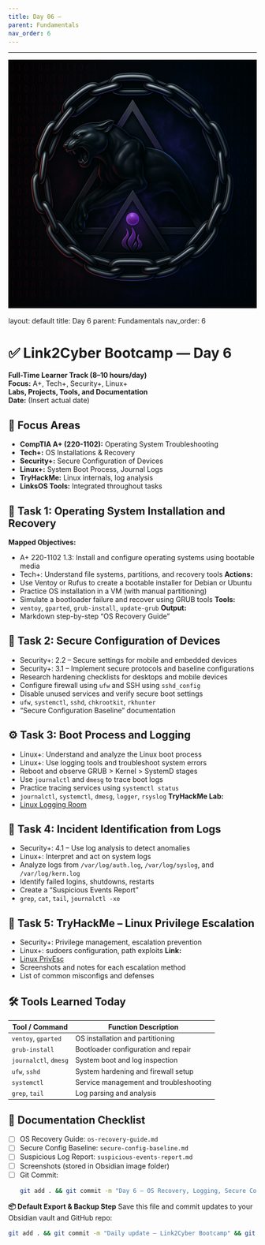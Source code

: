 ```yaml
---
title: Day 06 –
parent: Fundamentals
nav_order: 6
---
```

---
![Panther Icon](/assets/icons/icon-cyber-panther.png)

layout: default
title: Day 6
parent: Fundamentals
nav_order: 6

# ✅ Link2Cyber Bootcamp — Day 6
**Full-Time Learner Track (8–10 hours/day)**  
**Focus:** A+, Tech+, Security+, Linux+  
**Labs, Projects, Tools, and Documentation**  
**Date:** (Insert actual date)
## 🧩 Focus Areas
- **CompTIA A+ (220-1102):** Operating System Troubleshooting  
- **Tech+:** OS Installations & Recovery  
- **Security+:** Secure Configuration of Devices  
- **Linux+:** System Boot Process, Journal Logs  
- **TryHackMe:** Linux internals, log analysis  
- **LinksOS Tools:** Integrated throughout tasks
## 🧰 Task 1: Operating System Installation and Recovery
**Mapped Objectives:**  
- A+ 220-1102 1.3: Install and configure operating systems using bootable media  
- Tech+: Understand file systems, partitions, and recovery tools
**Actions:**  
- Use Ventoy or Rufus to create a bootable installer for Debian or Ubuntu  
- Practice OS installation in a VM (with manual partitioning)  
- Simulate a bootloader failure and recover using GRUB tools
**Tools:**  
- `ventoy`, `gparted`, `grub-install`, `update-grub`
**Output:**  
- Markdown step-by-step “OS Recovery Guide”
## 🔐 Task 2: Secure Configuration of Devices
- Security+: 2.2 – Secure settings for mobile and embedded devices  
- Security+: 3.1 – Implement secure protocols and baseline configurations
- Research hardening checklists for desktops and mobile devices  
- Configure firewall using `ufw` and SSH using `sshd_config`  
- Disable unused services and verify secure boot settings
- `ufw`, `systemctl`, `sshd`, `chkrootkit`, `rkhunter`
- “Secure Configuration Baseline” documentation
## ⚙️ Task 3: Boot Process and Logging
- Linux+: Understand and analyze the Linux boot process  
- Linux+: Use logging tools and troubleshoot system errors
- Reboot and observe GRUB > Kernel > SystemD stages  
- Use `journalctl` and `dmesg` to trace boot logs  
- Practice tracing services using `systemctl status`
- `journalctl`, `systemctl`, `dmesg`, `logger`, `rsyslog`
**TryHackMe Lab:**  
- [Linux Logging Room](https://tryhackme.com/room/linuxlogging)
## 🧠 Task 4: Incident Identification from Logs
- Security+: 4.1 – Use log analysis to detect anomalies  
- Linux+: Interpret and act on system logs
- Analyze logs from `/var/log/auth.log`, `/var/log/syslog`, and `/var/log/kern.log`  
- Identify failed logins, shutdowns, restarts  
- Create a “Suspicious Events Report”
- `grep`, `cat`, `tail`, `journalctl -xe`
## 🧪 Task 5: TryHackMe – Linux Privilege Escalation
- Security+: Privilege management, escalation prevention  
- Linux+: sudoers configuration, path exploits
**Link:**  
- [Linux PrivEsc](https://tryhackme.com/room/linuxprivesc)
- Screenshots and notes for each escalation method  
- List of common misconfigs and defenses
## 🛠️ Tools Learned Today
| Tool / Command         | Function Description                           |
|------------------------|------------------------------------------------|
| `ventoy`, `gparted`    | OS installation and partitioning               |
| `grub-install`         | Bootloader configuration and repair            |
| `journalctl`, `dmesg`  | System boot and log inspection                 |
| `ufw`, `sshd`          | System hardening and firewall setup            |
| `systemctl`            | Service management and troubleshooting         |
| `grep`, `tail`         | Log parsing and analysis                       |
## 📁 Documentation Checklist
- [ ] OS Recovery Guide: `os-recovery-guide.md`  
- [ ] Secure Config Baseline: `secure-config-baseline.md`  
- [ ] Suspicious Log Report: `suspicious-events-report.md`  
- [ ] Screenshots (stored in Obsidian image folder)  
- [ ] Git Commit:
  ```bash
  git add . && git commit -m "Day 6 – OS Recovery, Logging, Secure Configuration" && git push origin main
  ```
**📦 Default Export & Backup Step**
Save this file and commit updates to your Obsidian vault and GitHub repo:
```bash
git add . && git commit -m "Daily update – Link2Cyber Bootcamp" && git push origin main
```
